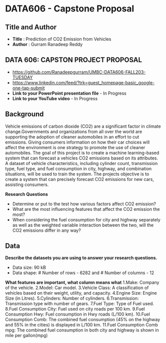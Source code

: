 # DATA606 - Capstone Proposal 

## Title and Author
- **Title** : Prediction of CO2 Emission from Vehicles
- **Author** : Gurram Ranadeep Reddy
## DATA 606: CAPSTON PROJECT PROPOSAL
- https://github.com/Ranadeepgurram/UMBC-DATA606-FALL203-TUESDAY
- https://www.linkedin.com/feed/?trk=guest_homepage-basic_google-one-tap-submit
- **Link to your PowerPoint presentation file** - In Progress
- **Link to your YouTube video** - In Progress

    
## Background
Vehicle emissions of carbon dioxide (CO2) are a significant factor in climate change.Governments and organizations from all over the world are supporting the adoption of cleaner automobiles in an effort to cut emissions. Giving consumers information on how their car choices will affect the environment is one strategy to promote the use of cleaner automobiles. The goal of this project is to create a machine learning-based system that can forecast a vehicles CO2 emissions based on its attributes. A dataset of vehicle characteristics, including cylinder count, transmission type, fuel type, and fuel consumption in city, highway, and combination situations, will be used to train the system. The projects objective is to create a system that can precisely forecast CO2 emissions for new cars, assisting consumers.


**Research Questions**
 - Determine or put to the test how various factors affect CO2 emission?
 - What are the most influencing features that affect the CO2 emission the most?
 - When considering the fuel consumption for city and highway separately as well as the weighted variable interaction 
   between the two,    will the CO2 emissions differ in any way?



## Data 

**Describe the datasets you are using to answer your research questions.**

- Data size: 90 kB
- Data shape: # Number of rows - 6282 and # Number of  columns - 12

**What features are important, what column means what**
1.Make: Company of the vehicle.
2.Model: Car model.
3.Vehicle Class: A classification of vehicles based on their weight, utility, and capacity.
4.Engine Size: Engine Size (in Litres).
5.Cylinders: Number of cylinders.
6.Transmission: Transmission type with number of gears.
7.Fuel Type: Type of Fuel used.
8.Fuel Consumption City: Fuel used on city roads per 100 km.
9.Fuel Consumption Hwy: Fuel consumption in Hwy roads (L/100 km).
10.Fuel Consumption Comb: The combined fuel consumption (45% on the highway and 55% in the cities) is displayed in L/100 km.
11.Fuel Consumption Comb mpg: The combined fuel consumption in both city and highway is shown in mile per gallon(mpg)

